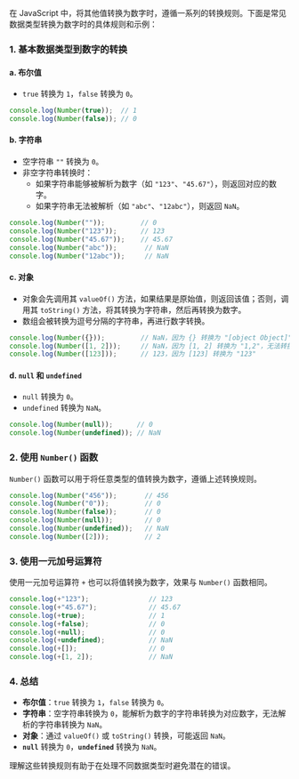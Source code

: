 在 JavaScript 中，将其他值转换为数字时，遵循一系列的转换规则。下面是常见数据类型转换为数字时的具体规则和示例：

### 1. **基本数据类型到数字的转换**

#### a. **布尔值**
- `true` 转换为 `1`，`false` 转换为 `0`。

```javascript
console.log(Number(true));  // 1
console.log(Number(false)); // 0
```

#### b. **字符串**
- 空字符串 `""` 转换为 `0`。
- 非空字符串转换时：
  - 如果字符串能够被解析为数字（如 `"123"`、`"45.67"`），则返回对应的数字。
  - 如果字符串无法被解析（如 `"abc"`、`"12abc"`），则返回 `NaN`。

```javascript
console.log(Number(""));         // 0
console.log(Number("123"));      // 123
console.log(Number("45.67"));    // 45.67
console.log(Number("abc"));       // NaN
console.log(Number("12abc"));     // NaN
```

#### c. **对象**
- 对象会先调用其 `valueOf()` 方法，如果结果是原始值，则返回该值；否则，调用其 `toString()` 方法，将其转换为字符串，然后再转换为数字。
- 数组会被转换为逗号分隔的字符串，再进行数字转换。

```javascript
console.log(Number({}));         // NaN，因为 {} 转换为 "[object Object]"，无法转换为数字
console.log(Number([1, 2]));     // NaN，因为 [1, 2] 转换为 "1,2"，无法转换为数字
console.log(Number([123]));      // 123，因为 [123] 转换为 "123"
```

#### d. **`null` 和 `undefined`**
- `null` 转换为 `0`。
- `undefined` 转换为 `NaN`。

```javascript
console.log(Number(null));      // 0
console.log(Number(undefined)); // NaN
```

### 2. **使用 `Number()` 函数**
`Number()` 函数可以用于将任意类型的值转换为数字，遵循上述转换规则。

```javascript
console.log(Number("456"));       // 456
console.log(Number("0"));         // 0
console.log(Number(false));       // 0
console.log(Number(null));        // 0
console.log(Number(undefined));   // NaN
console.log(Number([2]));         // 2
```

### 3. **使用一元加号运算符**
使用一元加号运算符 `+` 也可以将值转换为数字，效果与 `Number()` 函数相同。

```javascript
console.log(+"123");               // 123
console.log(+"45.67");             // 45.67
console.log(+true);                // 1
console.log(+false);               // 0
console.log(+null);                // 0
console.log(+undefined);           // NaN
console.log(+[]);                  // 0
console.log(+[1, 2]);              // NaN
```

### 4. **总结**
- **布尔值**：`true` 转换为 `1`，`false` 转换为 `0`。
- **字符串**：空字符串转换为 `0`，能解析为数字的字符串转换为对应数字，无法解析的字符串转换为 `NaN`。
- **对象**：通过 `valueOf()` 或 `toString()` 转换，可能返回 `NaN`。
- **`null`** 转换为 `0`，**`undefined`** 转换为 `NaN`。

理解这些转换规则有助于在处理不同数据类型时避免潜在的错误。
